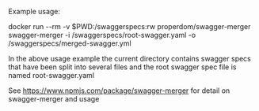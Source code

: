 Example usage:

docker run --rm -v $PWD:/swaggerspecs:rw properdom/swagger-merger swagger-merger -i /swaggerspecs/root-swagger.yaml -o /swaggerspecs/merged-swagger.yml

In the above usage example the current directory contains swagger specs that have been split into several files and the root swagger spec file is named root-swagger.yaml

See https://www.npmjs.com/package/swagger-merger for detail on swagger-merger and usage
